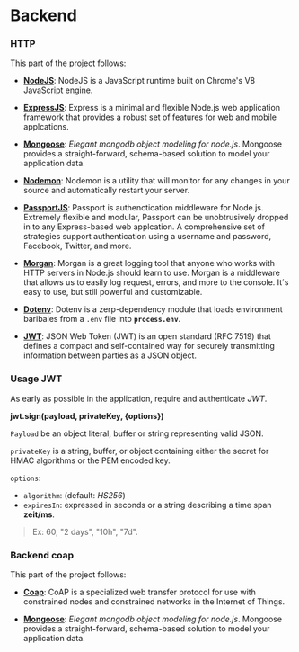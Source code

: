 # Backend

### HTTP
This part of the project follows:

- **[NodeJS](https://nodejs.org/es/docs/)**: NodeJS is a JavaScript runtime built on Chrome's V8 JavaScript engine.

- **[ExpressJS](https://expressjs.com/en/5x/api.html)**: Express is a minimal and flexible Node.js web application framework that provides a robust set of features for web and mobile applcations.

- **[Mongoose](https://mongoosejs.com/docs/guide.html)**: *Elegant mongodb object modeling for node.js*. Mongoose provides a straight-forward, schema-based solution to model your application data.

- **[Nodemon](https://github.com/remy/nodemon#nodemon)**: Nodemon is a utility that will monitor for any changes in your source and automatically restart your server.

- **[PassportJS](http://www.passportjs.org/docs/)**: Passport is authenctication middleware for Node.js. Extremely flexible and modular, Passport can be unobtrusively dropped in to any Express-based web applcation. A comprehensive set of strategies support authentication using a username and password, Facebook, Twitter, and more.

- **[Morgan](https://github.com/expressjs/morgan)**: Morgan is a great logging tool that anyone who works with HTTP servers in Node.js should learn to use. Morgan is a middleware that allows us to easily log request, errors, and more to the console. It´s easy to use, but still powerful and customizable.

- **[Dotenv](https://www.npmjs.com/package/dotenv)**: Dotenv is a zerp-dependency module that loads environment baribales from a `.env` file into **`process.env`**.

- **[JWT](https://jwt.io/introduction/)**: JSON Web Token (JWT) is an open standard (RFC 7519) that defines a compact and self-contained way for securely transmitting information between parties as a JSON object.

### **Usage JWT**
As early as possible in the application, require and authenticate *JWT*.

**jwt.sign(payload, privateKey, {options})**

`Payload` be an object literal, buffer or string representing valid JSON.

`privateKey` is a string, buffer, or object containing either the secret for HMAC algorithms or the PEM encoded key.

`options`:
- `algorithm`: (default: *HS256*)
- `expiresIn`: expressed in seconds or a string describing a time span **zeit/ms**.
> Ex: 60, "2 days", "10h", "7d".


### Backend coap
This part of the project follows:

- **[Coap](https://coap.technology/)**: CoAP is a specialized web transfer protocol for use with constrained nodes and constrained networks in the Internet of Things.

- **[Mongoose](https://mongoosejs.com/)**: *Elegant mongodb object modeling for node.js*. Mongoose provides a straight-forward, schema-based solution to model your application data.


